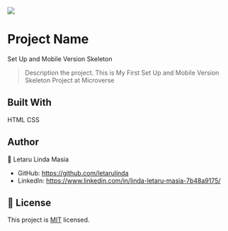 ![](https://img.shields.io/badge/Microverse-blueviolet)

# Project Name

Set Up and Mobile Version Skeleton

> Description the project.
> This is My First Set Up and Mobile Version Skeleton Project at Microverse

## Built With

HTML
CSS

## Author

👤 Letaru Linda Masia

- GitHub: https://github.com/letarulinda
- LinkedIn: https://www.linkedin.com/in/linda-letaru-masia-7b48a9175/

## 📝 License

This project is [MIT](./MIT.md) licensed.
